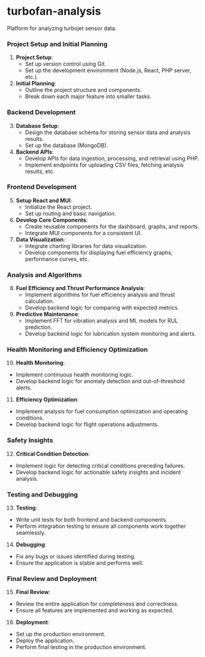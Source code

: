 # turbofan-analysis
Platform for analyzing turbojet sensor data.

### Project Setup and Initial Planning
1. **Project Setup**:
   - Set up version control using Git.
   - Set up the development environment (Node.js, React, PHP server, etc.).
2. **Initial Planning**:
   - Outline the project structure and components.
   - Break down each major feature into smaller tasks.

### Backend Development
3. **Database Setup**:
   - Design the database schema for storing sensor data and analysis results.
   - Set up the database (MongoDB).
4. **Backend APIs**:
   - Develop APIs for data ingestion, processing, and retrieval using PHP.
   - Implement endpoints for uploading CSV files, fetching analysis results, etc.

### Frontend Development
5. **Setup React and MUI**:
   - Initialize the React project.
   - Set up routing and basic navigation.
6. **Develop Core Components**:
   - Create reusable components for the dashboard, graphs, and reports.
   - Integrate MUI components for a consistent UI.
7. **Data Visualization**:
   - Integrate charting libraries for data visualization.
   - Develop components for displaying fuel efficiency graphs, performance curves, etc.

### Analysis and Algorithms
8. **Fuel Efficiency and Thrust Performance Analysis**:
   - Implement algorithms for fuel efficiency analysis and thrust calculation.
   - Develop backend logic for comparing with expected metrics.
9. **Predictive Maintenance**:
   - Implement FFT for vibration analysis and ML models for RUL prediction.
   - Develop backend logic for lubrication system monitoring and alerts.

### Health Monitoring and Efficiency Optimization
10. **Health Monitoring**:
   - Implement continuous health monitoring logic.
   - Develop backend logic for anomaly detection and out-of-threshold alerts.
11. **Efficiency Optimization**:
   - Implement analysis for fuel consumption optimization and operating conditions.
   - Develop backend logic for flight operations adjustments.

### Safety Insights
12. **Critical Condition Detection**:
   - Implement logic for detecting critical conditions preceding failures.
   - Develop backend logic for actionable safety insights and incident analysis.

### Testing and Debugging
13. **Testing**:
   - Write unit tests for both frontend and backend components.
   - Perform integration testing to ensure all components work together seamlessly.
14. **Debugging**:
   - Fix any bugs or issues identified during testing.
   - Ensure the application is stable and performs well.

### Final Review and Deployment
15. **Final Review**:
   - Review the entire application for completeness and correctness.
   - Ensure all features are implemented and working as expected.
16. **Deployment**:
   - Set up the production environment.
   - Deploy the application.
   - Perform final testing in the production environment.
